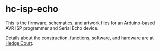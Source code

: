 # hc-isp-echo

This is the firmware, schematics, and artwork files for an Arduino-based AVR ISP programmer and Serial Echo device.

Details about the construction, functions, software, and hardware are at [Hedge Court](https://www.hedgecourt.com/robots/isp-echo/).

